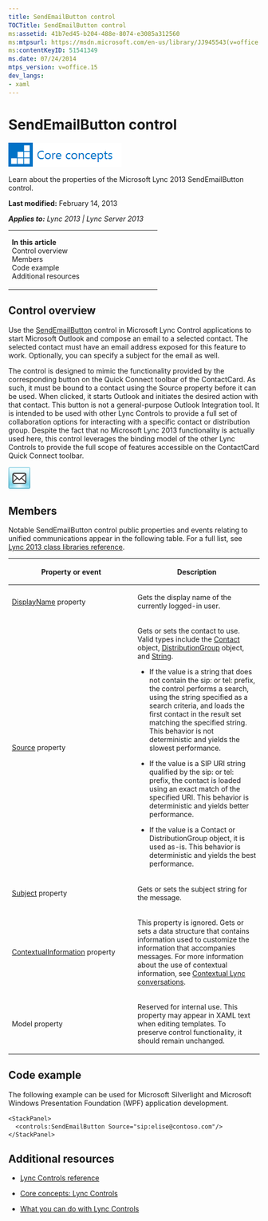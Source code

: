 ```yaml
---
title: SendEmailButton control
TOCTitle: SendEmailButton control
ms:assetid: 41b7ed45-b204-488e-8074-e3085a312560
ms:mtpsurl: https://msdn.microsoft.com/en-us/library/JJ945543(v=office.15)
ms:contentKeyID: 51541349
ms.date: 07/24/2014
mtps_version: v=office.15
dev_langs:
- xaml
---
```


# SendEmailButton control

![Core concepts](images/JJ933133.mod_icon_CoreConcepts_long(Office.15).png "Core concepts")

Learn about the properties of the Microsoft Lync 2013 SendEmailButton control.

**Last modified:** February 14, 2013

***Applies to:** Lync 2013 | Lync Server 2013*

<table>
<colgroup>
<col style="width: 50%" />
<col style="width: 50%" />
</colgroup>
<tbody>
<tr class="odd">
<td><p><strong>In this article</strong><br />
Control overview<br />
Members<br />
Code example<br />
Additional resources</p></td>
<td><p></p></td>
</tr>
</tbody>
</table>

## Control overview

Use the [SendEmailButton](https://msdn.microsoft.com/en-us/library/hh379649\(v=office.15\)) control in Microsoft Lync Control applications to start Microsoft Outlook and compose an email to a selected contact. The selected contact must have an email address exposed for this feature to work. Optionally, you can specify a subject for the email as well.

The control is designed to mimic the functionality provided by the corresponding button on the Quick Connect toolbar of the ContactCard. As such, it must be bound to a contact using the Source property before it can be used. When clicked, it starts Outlook and initiates the desired action with that contact. This button is not a general-purpose Outlook Integration tool. It is intended to be used with other Lync Controls to provide a full set of collaboration options for interacting with a specific contact or distribution group. Despite the fact that no Microsoft Lync 2013 functionality is actually used here, this control leverages the binding model of the other Lync Controls to provide the full scope of features accessible on the ContactCard Quick Connect toolbar.

![SendEmailButton Control](images/JJ945543.SendEmailButtonControl(Office.15).png "SendEmailButton Control")

## Members

Notable SendEmailButton control public properties and events relating to unified communications appear in the following table. For a full list, see [Lync 2013 class libraries reference](https://msdn.microsoft.com/en-us/library/jj933088\(v=office.15\)).

<table>
<colgroup>
<col style="width: 50%" />
<col style="width: 50%" />
</colgroup>
<thead>
<tr class="header">
<th><p>Property or event</p></th>
<th><p>Description</p></th>
</tr>
</thead>
<tbody>
<tr class="odd">
<td><p><a href="https://msdn.microsoft.com/en-us/library/hh345805(v=office.15)">DisplayName</a> property</p></td>
<td><p>Gets the display name of the currently logged-in user.</p></td>
</tr>
<tr class="even">
<td><p><a href="https://msdn.microsoft.com/en-us/library/hh363511(v=office.15)">Source</a> property</p></td>
<td><p>Gets or sets the contact to use. Valid types include the <a href="https://msdn.microsoft.com/en-us/library/jj266463(v=office.15)">Contact</a> object, <a href="https://msdn.microsoft.com/en-us/library/jj293432(v=office.15)">DistributionGroup</a> object, and <a href="http://go.microsoft.com/fwlink/?linkid=131086%26clcid=0x409">String</a>.</p>
<ul>
<li><p>If the value is a string that does not contain the sip: or tel: prefix, the control performs a search, using the string specified as a search criteria, and loads the first contact in the result set matching the specified string. This behavior is not deterministic and yields the slowest performance.</p></li>
<li><p>If the value is a SIP URI string qualified by the sip: or tel: prefix, the contact is loaded using an exact match of the specified URI. This behavior is deterministic and yields better performance.</p></li>
<li><p>If the value is a Contact or DistributionGroup object, it is used as-is. This behavior is deterministic and yields the best performance.</p></li>
</ul></td>
</tr>
<tr class="odd">
<td><p><a href="https://msdn.microsoft.com/en-us/library/hh346067(v=office.15)">Subject</a> property</p></td>
<td><p>Gets or sets the subject string for the message.</p></td>
</tr>
<tr class="even">
<td><p><a href="https://msdn.microsoft.com/en-us/library/hh363342(v=office.15)">ContextualInformation</a> property</p></td>
<td><p>This property is ignored. Gets or sets a data structure that contains information used to customize the information that accompanies messages. For more information about the use of contextual information, see <a href="contextual-lync-conversations.md">Contextual Lync conversations</a>.</p></td>
</tr>
<tr class="odd">
<td><p>Model property</p></td>
<td><p>Reserved for internal use. This property may appear in XAML text when editing templates. To preserve control functionality, it should remain unchanged.</p></td>
</tr>
</tbody>
</table>

## Code example

The following example can be used for Microsoft Silverlight and Microsoft Windows Presentation Foundation (WPF) application development.

``` xaml
<StackPanel>
  <controls:SendEmailButton Source="sip:elise@contoso.com"/>
</StackPanel>
```

## Additional resources

  - [Lync Controls reference](lync-controls-reference.md)

  - [Core concepts: Lync Controls](core-concepts-lync-controls.md)

  - [What you can do with Lync Controls](what-you-can-do-with-lync-controls.md)


